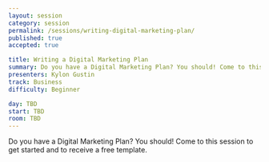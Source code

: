 ```yaml
---
layout: session
category: session
permalink: /sessions/writing-digital-marketing-plan/
published: true
accepted: true

title: Writing a Digital Marketing Plan
summary: Do you have a Digital Marketing Plan? You should! Come to this session to get started and to receive a free template.
presenters: Kylon Gustin
track: Business
difficulty: Beginner

day: TBD
start: TBD
room: TBD
---
```


Do you have a Digital Marketing Plan? You should! Come to this session to get started and to receive a free template.
